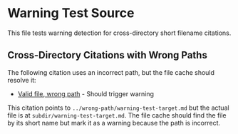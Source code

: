 # Warning Test Source

This file tests warning detection for cross-directory short filename citations.

## Cross-Directory Citations with Wrong Paths

The following citation uses an incorrect path, but the file cache should resolve it:

- [Valid file, wrong path](../wrong-path/warning-test-target.md#Test%20Anchor) - Should trigger warning

This citation points to `../wrong-path/warning-test-target.md` but the actual file is at `subdir/warning-test-target.md`. The file cache should find the file by its short name but mark it as a warning because the path is incorrect.
